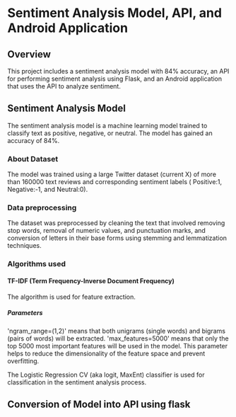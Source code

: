 # Sentiment Analysis Model, API, and Android Application

## Overview
This project includes a sentiment analysis model with 84% accuracy, an API for performing sentiment analysis using Flask, and an Android application that uses the API to analyze sentiment.
## Sentiment Analysis Model
The sentiment analysis model is a machine learning model trained to classify text as positive, negative, or neutral. The model has gained an accuracy of 84%.

### About Dataset
The model was trained using a large Twitter dataset (current X) of more than 160000 text reviews and corresponding sentiment labels ( Positive:1, Negative:-1, and Neutral:0).

### Data preprocessing
The dataset was preprocessed by cleaning the text that involved removing stop words, removal of numeric values, and punctuation marks, and conversion of letters in their base forms using stemming and lemmatization techniques.

### Algorithms used
#### TF-IDF (Term Frequency-Inverse Document Frequency) 
The algorithm is used for feature extraction.
##### Parameters 
'ngram_range=(1,2)' means that both unigrams (single words) and bigrams (pairs of words) will be extracted.
'max_features=5000' means that only the top 5000 most important features will be used in the model. This parameter helps to reduce the dimensionality of the feature space and prevent overfitting.

The Logistic Regression CV (aka logit, MaxEnt) classifier is used for classification in the sentiment analysis process.

## Conversion of Model into API using flask








